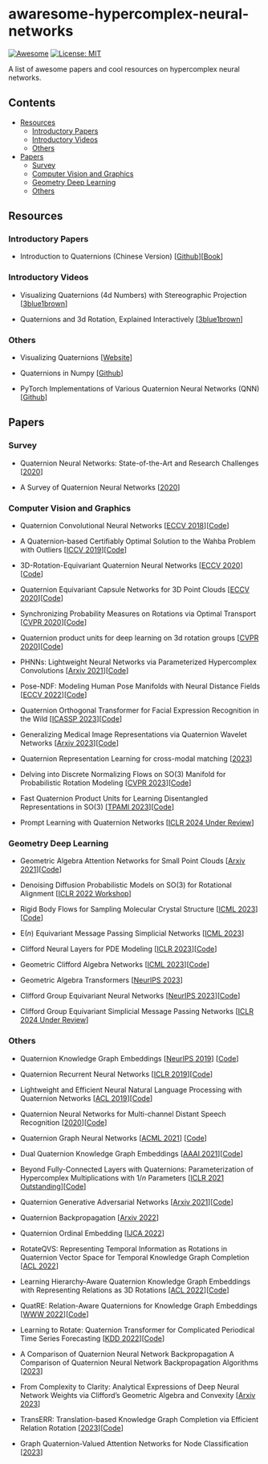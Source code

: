 # awaresome-hypercomplex-neural-networks
[![Awesome](https://cdn.rawgit.com/sindresorhus/awesome/d7305f38d29fed78fa85652e3a63e154dd8e8829/media/badge.svg)](https://github.com/AngxiaoYue/awaresome-hypercomplex-neural-networks) 
[![License: MIT](https://img.shields.io/badge/License-MIT-green.svg)](https://opensource.org/licenses/MIT) 

A list of awesome papers and cool resources on hypercomplex neural networks.

## Contents
- [Resources](#resources)
  - [Introductory Papers](#introductory-papers)
  - [Introductory Videos](#introductory-videos)
  - [Others](#others)
- [Papers](#papers)
  - [Survey](#survey)
  - [Computer Vision and Graphics](#vision)
  - [Geometry Deep Learning](#geometry-deep-learning)
  - [Others](#others)


## Resources
### Introductory Papers
- Introduction to Quaternions (Chinese Version) [[Github](https://github.com/Krasjet/quaternion)][[Book](https://krasjet.github.io/quaternion/quaternion.pdf)]

### Introductory Videos
- Visualizing Quaternions (4d Numbers) with Stereographic Projection [[3blue1brown](https://www.youtube.com/watch?v=d4EgbgTm0Bg)]

- Quaternions and 3d Rotation, Explained Interactively [[3blue1brown](https://www.youtube.com/watch?v=zjMuIxRvygQ&t=190s)]
 
### Others
- Visualizing Quaternions [[Website](https://eater.net/quaternions)]

- Quaternions in Numpy [[Github](https://github.com/moble/quaternion)]

- PyTorch Implementations of Various Quaternion Neural Networks (QNN) [[Github](https://github.com/Orkis-Research/Pytorch-Quaternion-Neural-Networks)]

## Papers
### Survey
- Quaternion Neural Networks: State-of-the-Art and Research Challenges [[2020](https://link.springer.com/chapter/10.1007/978-3-030-62365-4_43)]

- A Survey of Quaternion Neural Networks [[2020](https://link.springer.com/article/10.1007/s10462-019-09752-1)]

### Computer Vision and Graphics
- Quaternion Convolutional Neural Networks [[ECCV 2018](https://openaccess.thecvf.com/content_ECCV_2018/papers/Xuanyu_Zhu_Quaternion_Convolutional_Neural_ECCV_2018_paper.pdf)][[Code](https://github.com/XYZ387/QuaternionCNN_Keras)]

- A Quaternion-based Certifiably Optimal Solution to the Wahba Problem with Outliers [[ICCV 2019](https://arxiv.org/pdf/1905.12536v4.pdf)][[Code](https://github.com/MIT-SPARK/TEASER-plusplus)]

- 3D-Rotation-Equivariant Quaternion Neural Networks [[ECCV 2020](https://arxiv.org/abs/1911.09040)][[Code](https://github.com/ada-shen/REQNN)]

- Quaternion Equivariant Capsule Networks for 3D Point Clouds [[ECCV 2020](https://arxiv.org/abs/1912.12098)][[Code](https://github.com/tolgabirdal/qecnetworks)]

- Synchronizing Probability Measures on Rotations via Optimal Transport [[CVPR 2020](https://arxiv.org/pdf/2004.00663.pdf)][[Code](https://github.com/MichaelArbel/OT-sync)]

- Quaternion product units for deep learning on 3d rotation groups [[CVPR 2020](https://openaccess.thecvf.com/content_CVPR_2020/papers/Zhang_Quaternion_Product_Units_for_Deep_Learning_on_3D_Rotation_Groups_CVPR_2020_paper.pdf)][[Code](https://github.com/IICNELAB/qpu_code)]

- PHNNs: Lightweight Neural Networks via Parameterized Hypercomplex Convolutions [[Arxiv 2021](https://arxiv.org/abs/2110.04176)][[Code](https://github.com/elegan23/hypernets)]

- Pose-NDF: Modeling Human Pose Manifolds with Neural Distance Fields [[ECCV 2022](https://arxiv.org/pdf/2207.13807.pdf)][[Code](https://github.com/garvita-tiwari/PoseNDF)]

- Quaternion Orthogonal Transformer for Facial Expression Recognition in the Wild [[ICASSP 2023](https://arxiv.org/abs/2303.07831)][[Code](https://github.com/gabrella/qot)]

- Generalizing Medical Image Representations via Quaternion Wavelet Networks [[Arxiv 2023](https://arxiv.org/pdf/2310.10224.pdf)][[Code](https://github.com/ispamm/QWT)]

- Quaternion Representation Learning for cross-modal matching [[2023](https://www.sciencedirect.com/science/article/abs/pii/S0950705123002551)]

- Delving into Discrete Normalizing Flows on SO($3$) Manifold for Probabilistic Rotation Modeling [[CVPR 2023](https://openaccess.thecvf.com/content/CVPR2023/papers/Liu_Delving_Into_Discrete_Normalizing_Flows_on_SO3_Manifold_for_Probabilistic_CVPR_2023_paper.pdf)][[Code](https://github.com/PKU-EPIC/RotationNormFlow)]

- Fast Quaternion Product Units for Learning Disentangled Representations in SO($3$) [[TPAMI 2023](https://scholar.google.com/citations?view_op=view_citation&hl=zh-CN&user=7gYVOO8AAAAJ&cstart=20&pagesize=80&citation_for_view=7gYVOO8AAAAJ:hzvVvKpMvx4C)][[Code](https://github.com/SuferQin/Fast-QPU)]

- Prompt Learning with Quaternion Networks [[ICLR 2024 Under Review](https://openreview.net/forum?id=dKlxDx2SoS)]

### Geometry Deep Learning
- Geometric Algebra Attention Networks for Small Point Clouds [[Arxiv 2021](https://arxiv.org/abs/2110.02393)][[Code](https://github.com/klarh/flowws-keras-geometry)]
  
- Denoising Diffusion Probabilistic Models on SO($3$) for Rotational Alignment [[ICLR 2022 Workshop](https://openreview.net/forum?id=BY88eBbkpe5)]

- Rigid Body Flows for Sampling Molecular Crystal Structure [[ICML 2023](https://arxiv.org/pdf/2301.11355.pdf)][[Code](https://github.com/noegroup/rigid-flows)]

- E($n$) Equivariant Message Passing Simplicial Networks [[ICML 2023](https://arxiv.org/abs/2305.07100)]

- Clifford Neural Layers for PDE Modeling [[ICLR 2023](https://arxiv.org/abs/2209.04934)][[Code](https://github.com/microsoft/pdearena)]

- Geometric Clifford Algebra Networks [[ICML 2023](https://arxiv.org/pdf/2302.06594.pdf)][[Code](https://github.com/microsoft/pdearena)]

- Geometric Algebra Transformers [[NeurIPS 2023](https://arxiv.org/pdf/2305.18415.pdf)]

- Clifford Group Equivariant Neural Networks [[NeurIPS 2023](https://arxiv.org/pdf/2305.11141v5.pdf)][[Code](https://github.com/DavidRuhe/clifford-group-equivariant-neural-networks)]

- Clifford Group Equivariant Simplicial Message Passing Networks [[ICLR 2024 Under Review](https://openreview.net/forum?id=Zz594UBNOH)]
### Others
- Quaternion Knowledge Graph Embeddings [[NeurIPS 2019](https://proceedings.neurips.cc/paper_files/paper/2019/file/d961e9f236177d65d21100592edb0769-Paper.pdf)] [[Code](https://github.com/cheungdaven/QuatE)]

- Quaternion Recurrent Neural Networks [[ICLR 2019](https://arxiv.org/pdf/1806.04418.pdf)][[Code](https://github.com/mravanelli/pytorch-kaldi)]

- Lightweight and Efficient Neural Natural Language Processing with Quaternion Networks [[ACL 2019](https://arxiv.org/abs/1906.04393)][[Code](https://github.com/vanzytay/QuaternionTransformers)]

- Quaternion Neural Networks for Multi-channel Distant Speech Recognition [[2020](https://arxiv.org/pdf/2005.08566v2.pdf)][[Code](https://github.com/mravanelli/pytorch-kaldi)]

- Quaternion Graph Neural Networks [[ACML 2021](https://proceedings.mlr.press/v157/nguyen21a/nguyen21a.pdf)] [[Code](https://github.com/daiquocnguyen/QGNN)]

- Dual Quaternion Knowledge Graph Embeddings [[AAAI 2021](https://ojs.aaai.org/index.php/AAAI/article/view/16850)][[Code](https://github.com/Lion-ZS/DualE)]

- Beyond Fully-Connected Layers with Quaternions: Parameterization of Hypercomplex Multiplications with $1/n$ Parameters [[ICLR 2021 Outstanding](https://arxiv.org/abs/2102.08597)][[Code](https://github.com/demegire/Parameterization-of-Hypercomplex-Multiplications)]

- Quaternion Generative Adversarial Networks [[Arxiv 2021](https://arxiv.org/abs/2104.09630)][[Code](https://github.com/eleGAN23/QGAN)]

- Quaternion Backpropagation [[Arxiv 2022](https://arxiv.org/abs/2212.13082)]

- Quaternion Ordinal Embedding [[IJCA 2022](https://www.ijcai.org/proceedings/2022/0287.pdf)]

- RotateQVS: Representing Temporal Information as Rotations in Quaternion Vector Space for Temporal Knowledge Graph Completion [[ACL 2022](https://aclanthology.org/2022.acl-long.402.pdf)]

- Learning Hierarchy-Aware Quaternion Knowledge Graph Embeddings with Representing Relations as 3D Rotations [[ACL 2022](https://aclanthology.org/2022.coling-1.175.pdf)][[Code](https://github.com/jinfa/hrqe)]

- QuatRE: Relation-Aware Quaternions for Knowledge Graph Embeddings [[WWW 2022](https://arxiv.org/pdf/2009.12517v2.pdf)][[Code](https://github.com/daiquocnguyen/QuatRE)]

- Learning to Rotate: Quaternion Transformer for Complicated Periodical Time Series Forecasting [[KDD 2022](https://dl.acm.org/doi/abs/10.1145/3534678.3539234)][[Code](https://github.com/DAMO-DI-ML/KDD2022-Quatformer)]

- A Comparison of Quaternion Neural Network Backpropagation A Comparison of Quaternion Neural Network Backpropagation Algorithms [[2023](https://scholar.afit.edu/cgi/viewcontent.cgi?article=2303&context=facpub)]

- From Complexity to Clarity: Analytical Expressions of Deep Neural Network Weights via Clifford’s Geometric Algebra and Convexity [[Arxiv 2023](https://web.stanford.edu/~pilanci/papers/geometric_algebra.pdf)]

- TransERR: Translation-based Knowledge Graph Completion via Efficient Relation Rotation [[2023](https://arxiv.org/pdf/2306.14580v1.pdf)][[Code](https://github.com/dellixx/transerr)]

- Graph Quaternion-Valued Attention Networks for Node Classification [[2023](https://dl.acm.org/doi/10.1145/3603781.3603900)]

